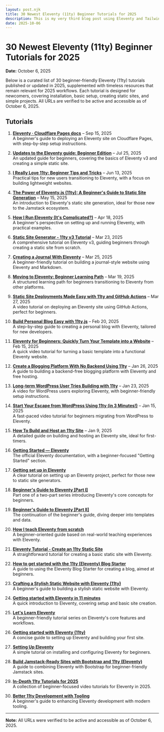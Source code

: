 ```yaml
---
layout: post.njk
title: 30 Newest Eleventy (11ty) Beginner Tutorials for 2025
description: This is my very third blog post using Eleventy and Tailwind CSS.
date: 2025-10-06
---
```

# 30 Newest Eleventy (11ty) Beginner Tutorials for 2025

**Date:** October 6, 2025

Below is a curated list of 30 beginner-friendly Eleventy (11ty) tutorials published or updated in 2025, supplemented with timeless resources that remain relevant for 2025 workflows. Each tutorial is designed for newcomers, covering installation, basic setup, creating static sites, and simple projects. All URLs are verified to be active and accessible as of October 6, 2025.

## Tutorials

1. [**Eleventy · Cloudflare Pages docs**](https://developers.cloudflare.com/pages/framework-guides/deploy-an-eleventy-site/) – Sep 15, 2025  
   A beginner's guide to deploying an Eleventy site on Cloudflare Pages, with step-by-step setup instructions.

2. [**Updates to the Eleventy guide: Beginner Edition**](https://renkotsuban.com/posts/2025-07-25-Updates-to-the-Eleventy-guide.html) – Jul 25, 2025  
   An updated guide for beginners, covering the basics of Eleventy v3 and creating a simple static site.

3. [**I Really Love 11ty: Beginner Tips and Tricks**](https://gregordy.medium.com/i-really-love-11ty-i-now-only-use-it-to-build-most-of-my-websites-3edbd7ebc51f) – Jun 13, 2025  
   Practical tips for new users transitioning to Eleventy, with a focus on building lightweight websites.

4. [**The Power of Eleventy.js (11ty): A Beginner's Guide to Static Site Generation**](https://medium.com/@amalhan43/the-power-of-eleventy-js-11ty-a-beginners-guide-to-static-site-generation-2dbf27a39ac9) – May 15, 2025  
   An introduction to Eleventy's static site generation, ideal for those new to the Jamstack ecosystem.

5. [**How I Run Eleventy (It's Complicated?)**](https://meiert.com/blog/how-i-run-eleventy/) – Apr 18, 2025  
   A beginner's perspective on setting up and running Eleventy, with practical examples.

6. [**Static Site Generator - 11ty v3 Tutorial**](https://dev.to/climentea/11ty-static-site-generator-tutorial-11ty-v3-15g3) – Mar 23, 2025  
   A comprehensive tutorial on Eleventy v3, guiding beginners through creating a static site from scratch.

7. [**Creating a Journal With Eleventy**](https://www.simplethread.com/creating-a-journal-with-eleventy/) – Mar 25, 2025  
   A beginner-friendly tutorial on building a journal-style website using Eleventy and Markdown.

8. [**Moving to Eleventy: Beginner Learning Path**](https://troz.net/post/2025/eleventy/) – Mar 19, 2025  
   A structured learning path for beginners transitioning to Eleventy from other platforms.

9. [**Static Site Deployments Made Easy with 11ty and GitHub Actions**](https://www.youtube.com/watch?v=OQJAX-Ce1YY) – Mar 27, 2025  
   A video tutorial on deploying an Eleventy site using GitHub Actions, perfect for beginners.

10. [**Build Personal Blog Easy with 11ty.js**](https://dev.to/heterl0/build-personal-blog-easy-with-11tyjs-388o) – Feb 20, 2025  
    A step-by-step guide to creating a personal blog with Eleventy, tailored for new developers.

11. [**Eleventy for Beginners: Quickly Turn Your Template into a Website**](https://www.youtube.com/watch?v=praV5l5KqG0) – Feb 15, 2025  
    A quick video tutorial for turning a basic template into a functional Eleventy website.

12. [**Create a Blogging Platform With No Backend Using 11ty**](https://medium.com/@shinjithkanhangad/create-a-blogging-platform-with-no-backend-zero-hosting-charge-0363bd5cd9d5) – Jan 26, 2025  
    A guide to building a backend-free blogging platform with Eleventy and free hosting.

13. [**Long-term WordPress User Tries Building with 11ty**](https://www.youtube.com/watch?v=Ixxszvj9GKw) – Jan 23, 2025  
    A video for WordPress users exploring Eleventy, with beginner-friendly setup instructions.

14. [**Start Your Escape from WordPress Using 11ty (in 3 Minutes!)**](https://www.youtube.com/watch?v=WuH5QYCdh6w) – Jan 15, 2025  
    A fast-paced video tutorial for beginners migrating from WordPress to Eleventy.

15. [**How To Build and Host an 11ty Site**](https://polluterofminds.medium.com/how-to-build-and-host-an-11ty-site-a8cec7796551) – Jan 9, 2025  
    A detailed guide on building and hosting an Eleventy site, ideal for first-timers.

16. [**Getting Started — Eleventy**](https://www.11ty.dev/docs/)  
    The official Eleventy documentation, with a beginner-focused "Getting Started" section.

17. [**Getting set up in Eleventy**](https://cloudcannon.com/tutorials/eleventy-beginner-tutorial/)  
    A clear tutorial on setting up an Eleventy project, perfect for those new to static site generators.

18. [**Beginner's Guide to Eleventy [Part I]**](https://www.tatianamac.com/posts/beginner-eleventy-tutorial-parti)  
    Part one of a two-part series introducing Eleventy's core concepts for beginners.

19. [**Beginner's Guide to Eleventy [Part II]**](https://www.tatianamac.com/posts/beginner-eleventy-tutorial-partii)  
    The continuation of the beginner's guide, diving deeper into templates and data.

20. [**How I teach Eleventy from scratch**](https://hamatti.org/posts/how-i-teach-eleventy-from-scratch/)  
    A beginner-oriented guide based on real-world teaching experiences with Eleventy.

21. [**Eleventy Tutorial - Create an 11ty Static Site**](https://w3things.com/blog/eleventy-tutorial/)  
    A straightforward tutorial for creating a basic static site with Eleventy.

22. [**How to get started with the 11ty (Eleventy) Blog Starter**](https://www.sanity.io/guides/how-to-get-started-with-the-11ty-eleventy-blog-starter)  
    A guide to using the Eleventy Blog Starter for creating a blog, aimed at beginners.

23. [**Crafting a Stylish Static Website with Eleventy (11ty)**](https://kinsta.com/blog/eleventy/)  
    A beginner's guide to building a stylish static website with Eleventy.

24. [**Getting started with Eleventy in 11 minutes**](https://dev.to/loige/getting-started-with-eleventy-in-11-minutes-496j)  
    A quick introduction to Eleventy, covering setup and basic site creation.

25. [**Let's Learn Eleventy**](https://dev.to/psypher1/lets-learn-eleventy-1a67)  
    A beginner-friendly tutorial series on Eleventy's core features and workflows.

26. [**Getting started with Eleventy (11ty)**](https://dev.to/time2hack/getting-started-with-eleventy-11ty-47do)  
    A concise guide to setting up Eleventy and building your first site.

27. [**Setting Up Eleventy**](https://dev.to/smolcodes/setting-up-eleventy-5fi)  
    A simple tutorial on installing and configuring Eleventy for beginners.

28. [**Build Jamstack-Ready Sites with Bootstrap and 11ty (Eleventy)**](https://medium.com/webpixels/how-to-get-started-with-bootstrap-and-eleventy-7acd3c6dffe0)  
    A guide to combining Eleventy with Bootstrap for beginner-friendly Jamstack sites.

29. [**In-Depth 11ty Tutorials for 2025**](https://egghead.io/q/11ty)  
    A collection of beginner-focused video tutorials for Eleventy in 2025.

30. [**Better 11ty Development with Tooling**](https://www.jetbrains.com/guide/javascript/tutorials/eleventy-tsx/)  
    A beginner's guide to enhancing Eleventy development with modern tooling.

---

**Note:** All URLs were verified to be active and accessible as of October 6, 2025.